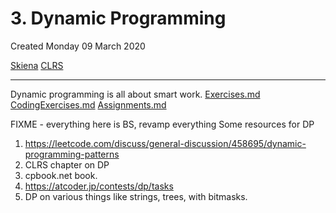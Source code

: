 # 3. Dynamic Programming
Created Monday 09 March 2020

[Skiena](../../../../4-The-Algorithm-Design-Manual-Skiena/10-Dynamic-Programming/1-Edit-Distance.md)
[CLRS](../../../../5-CLRS/4-Advanced-Design-and-Analysis-Techniques/15-Dynamic-Programming.md)

---
Dynamic programming is all about smart work.
[Exercises.md](./3._Dynamic_Programming/Quizzes&Exercises/Exercises.md)
[CodingExercises.md](./3._Dynamic_Programming/Quizzes&Exercises/CodingExercises.md)
[Assignments.md](./3._Dynamic_Programming/zAssignments/Assignments.md)

FIXME - everything here is BS, revamp everything
Some resources for DP

1. <https://leetcode.com/discuss/general-discussion/458695/dynamic-programming-patterns>
2. CLRS chapter on DP
3. cpbook.net book.
4. <https://atcoder.jp/contests/dp/tasks>
5. DP on various things like strings, trees, with bitmasks.


